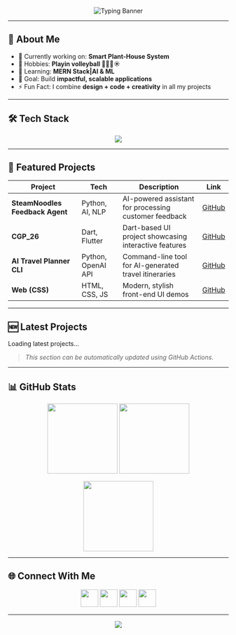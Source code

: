 <!-- ================== Header Typing Banner ================== -->
<p align="center">
  <img src="https://readme-typing-svg.demolab.com?font=Fira+Code&pause=1000&color=00C8FF&center=true&vCenter=true&width=700&lines=Hi+there+%F0%9F%91%8B,+I'm+Kaveesha!;Software+Engineer+%F0%9F%91%A9%E2%80%8D%F0%9F%92%BB%F0%9F%92%BC+%7C+Fullstack+Developer+%E2%9A%99%EF%B8%8F%F0%9F%8C%90;UI%2FUX+Designer+%F0%9F%8E%A8%F0%9F%96%8C%EF%B8%8F+%7C+Graphic+Designer+%F0%9F%8E%AD%E2%9C%8D%EF%B8%8F;AI+and+IoT+Enthusiast+%F0%9F%A7%A0%F0%9F%92%A1%F0%9F%8C%B1%E2%9A%A1" alt="Typing Banner"/>
</p>



---

## 🌟 About Me
- 🔭 Currently working on: **Smart Plant-House System**
- 🧩 Hobbies: **Playin volleyball 🏐🤾‍♂️☀️** 
- 🌱 Learning: **MERN Stack|AI & ML**  
- 🎯 Goal: Build **impactful, scalable applications**  
- ⚡ Fun Fact: I combine **design + code + creativity** in all my projects  

---

## 🛠️ Tech Stack
<p align="center">
  <img src="https://skillicons.dev/icons?i=java,codepen,eclipse,python,dart,flutter,html,css,tailwind,js,react,nodejs,php,laravel,dotnet,c,cs,arduino,firebase,mysql,git,github,figma,illustrator,photoshop" />
</p>


---

## 🎨 Featured Projects

| Project | Tech | Description | Link |
|---------|------|-------------|------|
| **SteamNoodles Feedback Agent** | Python, AI, NLP | AI-powered assistant for processing customer feedback | [GitHub](https://github.com/kaveeshamanu/steamnoodles-feedback-agent-Kaveesha) |
| **CGP_26** | Dart, Flutter | Dart-based UI project showcasing interactive features | [GitHub](https://github.com/kaveeshamanu/CGP_26) |
| **AI Travel Planner CLI** | Python, OpenAI API | Command-line tool for AI-generated travel itineraries | [GitHub](https://github.com/kaveeshamanu/Python) |
| **Web (CSS)** | HTML, CSS, JS | Modern, stylish front-end UI demos | [GitHub](https://github.com/kaveeshamanu/Web) |


---

## 🆕 Latest Projects
<!--LATEST-PROJECTS-->
Loading latest projects...
<!--END-LATEST-PROJECTS-->

> *This section can be automatically updated using GitHub Actions.*

---

## 📊 GitHub Stats
<p align="center">
  <img src="https://github-readme-stats.vercel.app/api?username=Kaveeshamanu&show_icons=true&theme=radical&hide_border=true" height="160"/>
  <img src="https://github-readme-stats.vercel.app/api/top-langs/?username=Kaveeshamanu&layout=compact&theme=radical&hide_border=true" height="160"/>
</p>
<p align="center">
  <img src="https://streak-stats.demolab.com/?user=Kaveeshamanu&theme=radical&hide_border=true" height="160"/>
</p>

---

## 🌐 Connect With Me
<p align="center">
  <a href="https://www.linkedin.com/in/kaveesha-manusarani/"><img src="https://skillicons.dev/icons?i=linkedin" height="40" /></a>
  <a href="https://dribbble.com/kaveeG786"><img src="https://skillicons.dev/icons?i=dribbble" height="40" /></a>
  <a href="https://kaveeshamanu.github.io/Web/"><img src="https://skillicons.dev/icons?i=devto" height="40" /></a>
  <a href="mailto:kaveeshamanusaraniG786@gmail.com"><img src="https://skillicons.dev/icons?i=gmail" height="40" /></a>
  
</p>

---

<p align="center">
  <img src="https://readme-typing-svg.demolab.com?font=Fira+Code&pause=1000&color=00C8FF&center=true&vCenter=true&width=700&lines=Keep+Building+%2B+Keep+Learning+%F0%9F%9A%80+;Let's+Connect+and+Collaborate+!"/>
</p>
